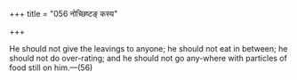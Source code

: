 +++
title = "056 नोच्छिष्टङ् कस्य"

+++

He should not give the leavings to anyone; he should not eat in between; he should not do over-rating; and he should not go any-where with particles of food still on him.—(56)